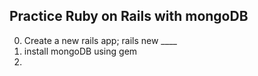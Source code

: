 ## Practice Ruby on Rails with mongoDB
0. Create a new rails app;
    rails new ____
1. install mongoDB using gem 
2. 
